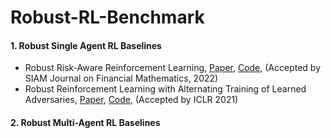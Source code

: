 # Robust-RL-Benchmark



#### 1. Robust Single Agent RL Baselines

- Robust Risk-Aware Reinforcement Learning, [Paper](https://arxiv.org/pdf/2108.10403), [Code](https://github.com/sebjai/robust-risk-aware-rl), (Accepted by SIAM Journal on Financial Mathematics, 2022)
- Robust Reinforcement Learning with Alternating Training of Learned Adversaries,  [Paper](https://arxiv.org/pdf/2101.08452), [Code](https://github.com/huanzhang12/ATLA_robust_RL), (Accepted by ICLR 2021)

#### 2. Robust Multi-Agent RL Baselines

